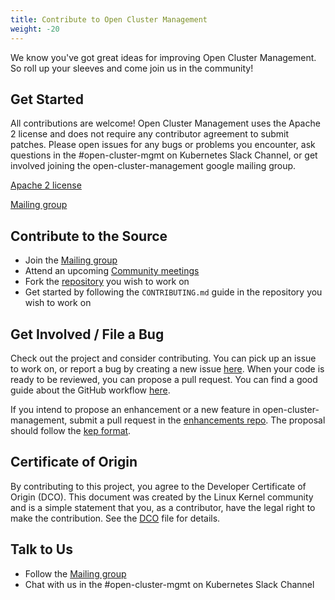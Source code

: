 ```yaml
---
title: Contribute to Open Cluster Management 
weight: -20
---
```


We know you've got great ideas for improving Open Cluster Management. So roll up your sleeves and come join us in the community!

## Get Started

All contributions are welcome! Open Cluster Management uses the Apache 2 license and does not require any contributor agreement to submit patches. Please open issues for any bugs or problems you encounter, ask questions in the #open-cluster-mgmt on Kubernetes Slack Channel, or get involved joining the open-cluster-management google mailing group.

[Apache 2 license](https://www.apache.org/licenses/LICENSE-2.0)

[Mailing group](https://groups.google.com/g/open-cluster-management)

## Contribute to the Source

- Join the [Mailing group](https://groups.google.com/g/open-cluster-management)
- Attend an upcoming [Community meetings](https://github.com/open-cluster-management/community/projects/1)
- Fork the [repository](https://github.com/open-cluster-management) you wish to work on
- Get started by following the `CONTRIBUTING.md` guide in the repository you wish to work on

## Get Involved / File a Bug

Check out the project and consider contributing. You can pick up an issue to work on, or report a bug by creating a new issue [here](https://github.com/open-cluster-management/community/issues). When your code is ready to be reviewed, you can propose a pull request. You can find a good guide about the GitHub workflow [here](https://git-scm.com/book/en/v2/GitHub-Contributing-to-a-Project).

If you intend to propose an enhancement or a new feature in open-cluster-management, submit a pull request in the [enhancements repo](https://github.com/open-cluster-management/enhancements). The proposal should follow the [kep format](https://github.com/kubernetes/enhancements/blob/master/keps/NNNN-kep-template/README.md).

## Certificate of Origin

By contributing to this project, you agree to the Developer Certificate of
Origin (DCO). This document was created by the Linux Kernel community and is a
simple statement that you, as a contributor, have the legal right to make the
contribution. See the [DCO](https://github.com/open-cluster-management/registration-operator/blob/master/DCO) file for details.

## Talk to Us
- Follow the [Mailing group](https://groups.google.com/g/open-cluster-management)
- Chat with us in the #open-cluster-mgmt on Kubernetes Slack Channel
